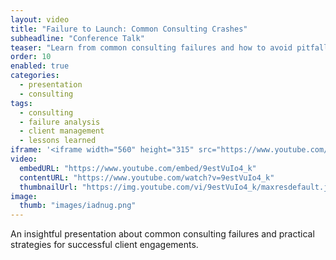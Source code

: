 ```yaml
---
layout: video
title: "Failure to Launch: Common Consulting Crashes"
subheadline: "Conference Talk"
teaser: "Learn from common consulting failures and how to avoid pitfalls in client engagements."
order: 10
enabled: true
categories:
  - presentation
  - consulting
tags:
  - consulting
  - failure analysis
  - client management
  - lessons learned
iframe: '<iframe width="560" height="315" src="https://www.youtube.com/embed/9estVuIo4_k" frameborder="0" allow="accelerometer; autoplay; clipboard-write; encrypted-media; gyroscope; picture-in-picture" allowfullscreen></iframe>'
video:
  embedURL: "https://www.youtube.com/embed/9estVuIo4_k"
  contentURL: "https://www.youtube.com/watch?v=9estVuIo4_k"
  thumbnailUrl: "https://img.youtube.com/vi/9estVuIo4_k/maxresdefault.jpg"
image:
  thumb: "images/iadnug.png"
---
```


An insightful presentation about common consulting failures and practical strategies for successful client engagements.
